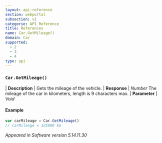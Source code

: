 ```yaml
---
layout: api-reference
section: webportal
subsection: v1
categorie: API Reference
title: References
name: Car.GetMileage()
domain: Car
supported:
  - 2
  - 3
  - 4
type: api
---
```


### `Car.GetMileage()`

| **Description** | Gets the mileage of the vehicle.
| **Response** | *Number*  The mileage of the car in kilometers, length is 9 characters max.
| **Parameter**   | *Void*

#### Example

```javascript
var carMileage = Car.GetMileage()
// carMileage = 125000 km
```

*Appeared in Software version 5.14.11.30*